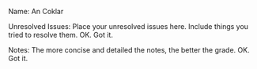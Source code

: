 Name: An Coklar

Unresolved Issues: Place your unresolved issues here. Include things you tried to resolve them. OK. Got it. 

Notes: The more concise and detailed the notes, the better the grade. OK. Got it. 

###
